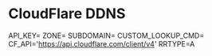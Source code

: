 # CloudFlare DDNS

API_KEY=
ZONE=
SUBDOMAIN=
CUSTOM_LOOKUP_CMD=
CF_API='https://api.cloudflare.com/client/v4'
RRTYPE=A